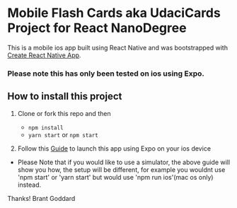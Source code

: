 # Mobile Flash Cards aka UdaciCards Project for React NanoDegree

This is a mobile ios app built using React Native and was bootstrapped with [Create React Native App](https://github.com/react-community/create-react-native-app).

### Please note this has only been tested on ios using Expo.

## How to install this project

1. Clone or fork this repo and then

   - `npm install`
   - `yarn start` or `npm start`

2. Follow this [Guide](https://facebook.github.io/react-native/docs/getting-started.html) to launch this app using Expo on your ios device
 - Please Note that if you would like to use a simulator, the above guide will show you how, the setup will be different, for example you wouldnt use 'npm start' or 'yarn start' but  would use 'npm run ios'(mac os only) instead.

Thanks! Brant Goddard
